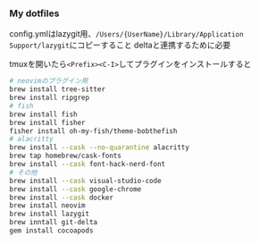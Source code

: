 ### My dotfiles

config.ymlはlazygit用、`/Users/{UserName}/Library/Application Support/lazygit`にコピーすること
deltaと連携するために必要

tmuxを開いたら`<Prefix><C-I>`してプラグインをインストールすると

```bash
# neovimのプラグイン用
brew install tree-sitter
brew install ripgrep
# fish
brew install fish
brew install fisher
fisher install oh-my-fish/theme-bobthefish
# alacritty
brew install --cask --no-quarantine alacritty
brew tap homebrew/cask-fonts
brew install --cask font-hack-nerd-font
# その他
brew install --cask visual-studio-code
brew install --cask google-chrome
brew install --cask docker
brew install neovim
brew install lazygit
brew inntall git-delta
gem install cocoapods
```

